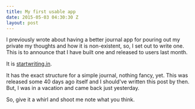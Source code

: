 ```yaml
---
title: My first usable app
date: 2015-05-03 04:30:30 Z
layout: post
---
```


I previously wrote about having a better journal app for pouring out my private my thoughts and how it is non-existent, so, I set out to write one. This is to announce that I have built one and released to users last month.

It is [startwriting.in](http://www.startwriting.in).

It has the exact structure for a simple journal, nothing fancy, yet. This was released some 40 days ago itself and I should've written this post by then. But, I was in a vacation and came back just yesterday. 

So, give it a whirl and shoot me note what you think.
